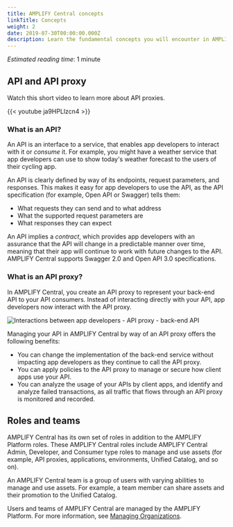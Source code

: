 ```yaml
---
title: AMPLIFY Central concepts
linkTitle: Concepts
weight: 2
date: 2019-07-30T00:00:00.000Z
description: Learn the fundamental concepts you will encounter in AMPLIFY Central.
---
```

_Estimated reading time_: 1 minute

## API and API proxy

Watch this short video to learn more about API proxies.

{{< youtube ja9HPLlzcn4 >}}

### What is an API?

An API is an interface to a service, that enables app developers to interact with it or _consume_ it. For example, you might have a weather service that app developers can use to show today's weather forecast to the users of their cycling app.

An API is clearly defined by way of its endpoints, request parameters, and responses. This makes it easy for app developers to use the API, as the API specification (for example, Open API or Swagger) tells them:

* What requests they can send and to what address
* What the supported request parameters are
* What responses they can expect

An API implies a _contract_, which provides app developers with an assurance that the API will change in a predictable manner over time, meaning that their app will continue to work with future changes to the API. AMPLIFY Central supports Swagger 2.0 and Open API 3.0 specifications.

### What is an API proxy?

In AMPLIFY Central, you create an API proxy to represent your back-end API to your API consumers. Instead of interacting directly with your API, app developers now interact with the API proxy.

![Interactions between app developers - API proxy - back-end API](/Images/central/api_proxy.png)

Managing your API in AMPLIFY Central by way of an API proxy offers the following benefits:

* You can change the implementation of the back-end service without impacting app developers as they continue to call the API proxy.
* You can apply policies to the API proxy to manage or secure how client apps use your API.
* You can analyze the usage of your APIs by client apps, and identify and analyze failed transactions, as all traffic that flows through an API proxy is monitored and recorded.

## Roles and teams

AMPLIFY Central has its own set of roles in addition to the AMPLIFY Platform roles. These AMPLIFY Central roles include AMPLIFY Central Admin, Developer, and Consumer type roles to manage and use assets (for example, API proxies, applications, environments, Unified Catalog, and so on).  

An AMPLIFY Central team is a group of users with varying abilities to manage and use assets. For example, a team member can share assets and their promotion to the Unified Catalog.

Users and teams of AMPLIFY Central are managed by the AMPLIFY Platform. For more information, see [Managing Organizations](https://docs.axway.com/bundle/Appcelerator_Dashboard_allOS_en/page/managing_organizations.html).

<!-- ### AMPLIFY Central roles -->

<!-- The roles available in AMPLIFY Central and the capabilites of each role are: -->

<!-- TODO Add list of roles and what they can do -->

<!-- TODO Add something explaining a user can have a different role on each of the teams they are a member of. -->
